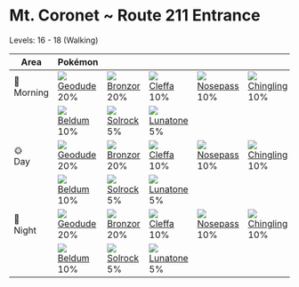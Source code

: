 # Mt. Coronet ~ Route 211 Entrance
Levels: 16 - 18 (Walking)

Area         | Pokémon                          | &nbsp;                           | &nbsp;                           | &nbsp;                           | &nbsp;                           | &nbsp;                           
---          | ---                              | ---                              | ---                              | ---                              | ---                              | ---                              
🌅<br>Morning | ![][074]<br> [Geodude]<br> 20%  | ![][436]<br> [Bronzor]<br> 20%  | ![][173]<br> [Cleffa]<br> 10%   | ![][299]<br> [Nosepass]<br> 10% | ![][433]<br> [Chingling]<br> 10%| ![][041]<br> [Zubat]<br> 10%    
&nbsp;       | ![][374]<br> [Beldum]<br> 10%   | ![][338]<br> [Solrock]<br> 5%   | ![][337]<br> [Lunatone]<br> 5%  
🌞<br>Day     | ![][074]<br> [Geodude]<br> 20%  | ![][436]<br> [Bronzor]<br> 20%  | ![][173]<br> [Cleffa]<br> 10%   | ![][299]<br> [Nosepass]<br> 10% | ![][433]<br> [Chingling]<br> 10%| ![][041]<br> [Zubat]<br> 10%    
&nbsp;       | ![][374]<br> [Beldum]<br> 10%   | ![][338]<br> [Solrock]<br> 5%   | ![][337]<br> [Lunatone]<br> 5%  
🌙<br>Night   | ![][074]<br> [Geodude]<br> 20%  | ![][436]<br> [Bronzor]<br> 20%  | ![][173]<br> [Cleffa]<br> 10%   | ![][299]<br> [Nosepass]<br> 10% | ![][433]<br> [Chingling]<br> 10%| ![][041]<br> [Zubat]<br> 10%    
&nbsp;       | ![][374]<br> [Beldum]<br> 10%   | ![][338]<br> [Solrock]<br> 5%   | ![][337]<br> [Lunatone]<br> 5%

[Zubat]: ../../pokemon_changes/041/
[Geodude]: ../../pokemon_changes/074/
[Cleffa]: ../../pokemon_changes/173/
[Nosepass]: ../../pokemon_changes/299/
[Lunatone]: ../../pokemon_changes/337/
[Solrock]: ../../pokemon_changes/338/
[Beldum]: ../../pokemon_changes/374/
[Chingling]: ../../pokemon_changes/433/
[Bronzor]: ../../pokemon_changes/436/
[041]: ../img/pokemon/041.png
[074]: ../img/pokemon/074.png
[173]: ../img/pokemon/173.png
[299]: ../img/pokemon/299.png
[337]: ../img/pokemon/337.png
[338]: ../img/pokemon/338.png
[374]: ../img/pokemon/374.png
[433]: ../img/pokemon/433.png
[436]: ../img/pokemon/436.png
